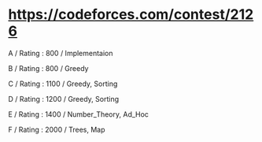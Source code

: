 # https://codeforces.com/contest/2126

A / Rating : $800$ / Implementaion

B / Rating : $800$ / Greedy

C / Rating : $1100$ / Greedy, Sorting

D / Rating : $1200$ / Greedy, Sorting

E / Rating : $1400$ / Number_Theory, Ad_Hoc

F / Rating : $2000$ / Trees, Map
